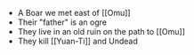 - A Boar we met east of [[Omu]]
- Their "father" is an ogre
- They live in an old ruin on the path to [[Omu]]
- They kill [[Yuan-Ti]] and Undead